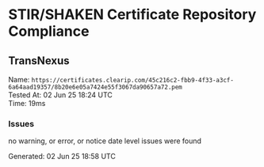 # STIR/SHAKEN Certificate Repository Compliance

## TransNexus

Name: `https://certificates.clearip.com/45c216c2-fbb9-4f33-a3cf-6a64aad19357/8b20e6e05a7424e55f3067da90657a72.pem`\
Tested At: 02 Jun 25 18:24 UTC\
Time: 19ms

### Issues

no warning, or error, or notice date level issues were found

Generated: 02 Jun 25 18:58 UTC